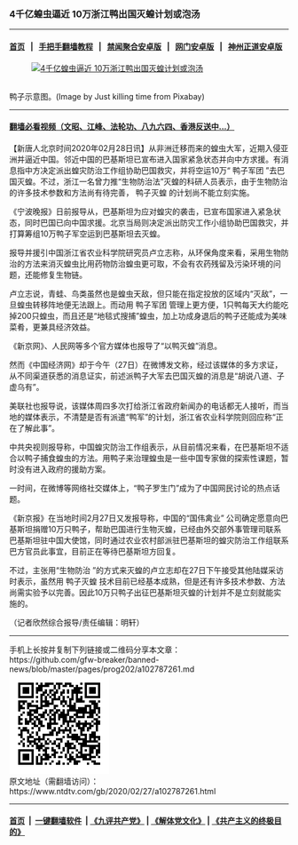 ### 4千亿蝗虫逼近 10万浙江鸭出国灭蝗计划或泡汤
------------------------

#### [首页](https://github.com/gfw-breaker/banned-news/blob/master/README.md) &nbsp;&nbsp;|&nbsp;&nbsp; [手把手翻墙教程](https://github.com/gfw-breaker/guides/wiki) &nbsp;&nbsp;|&nbsp;&nbsp; [禁闻聚合安卓版](https://github.com/gfw-breaker/bn-android) &nbsp;&nbsp;|&nbsp;&nbsp; [网门安卓版](https://github.com/oGate2/oGate) &nbsp;&nbsp;|&nbsp;&nbsp; [神州正道安卓版](https://github.com/SzzdOgate/update) 



<div><div class="featured_image">
 <a href="https://i.ntdtv.com/assets/uploads/2020/02/nile-goose-4153732_1280.jpg" target="_blank">
  <figure>
   <img alt="4千亿蝗虫逼近 10万浙江鸭出国灭蝗计划或泡汤" src="https://i.ntdtv.com/assets/uploads/2020/02/nile-goose-4153732_1280-800x450.jpg"/>
  </figure><br/>
 </a>
 <span class="caption">
  鸭子示意图。(Image by Just killing time from Pixabay)
 </span>
</div>
</div><hr/>

#### [翻墙必看视频（文昭、江峰、法轮功、八九六四、香港反送中...）](https://github.com/gfw-breaker/banned-news/blob/master/pages/link3.md)

<div><div class="post_content" itemprop="articleBody">
 <p>
  【新唐人北京时间2020年02月28日讯】从非洲迁移而来的蝗虫大军，近期入侵亚洲并逼近中国。邻近中国的巴基斯坦已宣布进入国家紧急状态并向中方求援。有消息指中方决定派出蝗灾防治工作组协助巴国救灾，并将空运10万“
  <ok href="https://www.ntdtv.com/gb/鸭子军团.htm">
   鸭子军团
  </ok>
  ”去巴国灭蝗。不过，浙江一名曾力推“生物防治法”灭蝗的科研人员表示，由于生物防治的许多技术参数和方法尚有待完善，
  <ok href="https://www.ntdtv.com/gb/鸭子灭蝗.htm">
   鸭子灭蝗
  </ok>
  的计划尚不能立刻实施。
 </p>
 <p>
  《宁波晚报》日前报导从，巴基斯坦为应对蝗灾的袭击，已宣布国家进入紧急状态，同时巴国已向中国求援。北京当局则决定派出防灾工作小组协助巴国救灾，并打算筹组10万鸭子军空运到巴基斯坦去灭蝗。
 </p>
 <p>
  报导并援引中国浙江省农业科学院研究员卢立志称，从环保角度来看，采用生物防治的方法来消灭蝗虫比用药物防治蝗虫更可取，不会有农药残留及污染环境的问题，还能修复生物链。
 </p>
 <p>
  卢立志说，青蛙、鸟类虽然也是蝗虫天敌，但只能在指定投放的区域内“灭敌”，一旦蝗虫转移阵地便无法跟上。而动用
  <ok href="https://www.ntdtv.com/gb/鸭子军团.htm">
   鸭子军团
  </ok>
  管理上更方便，1只鸭每天大约能吃掉200只蝗虫，而且还是“地毯式搜捕”蝗虫，加上功成身退后的鸭子还能成为美味菜肴，更兼具经济效益。
 </p>
 <p>
  《新京网》、人民网等多个官方媒体也报导了“以鸭灭蝗”消息。
 </p>
 <p>
  然而《中国经济网》却于今午（27日）在微博发文称，经过该媒体的多方求证，从不同渠道获悉的消息证实，前述派鸭子大军去巴国灭蝗的消息是“胡说八道、子虚乌有”。
 </p>
 <p>
  美联社也报导说，该媒体周四多次打给浙江省政府新闻办的电话都无人接听，而当地的媒体表示，不清楚是否有派遣“鸭军”的计划，浙江省农业科学院则回应称“正在了解此事”。
 </p>
 <p>
  中共央视则报导称，中国蝗灾防治工作组表示，从目前情况来看，在巴基斯坦不适合以鸭子捕食蝗虫的方法。用鸭子来治理蝗虫是一些中国专家做的探索性课题，暂时没有进入政府的援助方案。
 </p>
 <p>
  一时间，在微博等网络社交媒体上，“鸭子罗生门”成为了中国网民讨论的热点话题。
 </p>
 <p>
  《新京报》在当地时间2月27日又发报导称，中国的“国伟禽业” 公司确定愿意向巴基斯坦捐赠10万只鸭子，帮助巴国进行生物灭蝗，已经由外交部外事管理司联系巴基斯坦驻中国大使馆，同时通过农业农村部派驻巴基斯坦的蝗灾防治工作组联系巴方官员此事宜，目前正在等待巴基斯坦方回复。
 </p>
 <p>
  不过，主张用“生物防治 ”的方式来灭蝗的卢立志却在27日下午接受其他陆媒采访时表示，虽然用
  <ok href="https://www.ntdtv.com/gb/鸭子灭蝗.htm">
   鸭子灭蝗
  </ok>
  技术目前已经基本成熟，但是还有许多技术参数、方法尚需实验予以完善。因此10万只鸭子出征巴基斯坦灭蝗的计划并不是立刻就能实施的。
 </p>
 <p>
  （记者欣然综合报导/责任编辑：明轩）
 </p>
 <div class="single_ad">
 </div>
</div>
</div>
<hr/>
手机上长按并复制下列链接或二维码分享本文章：<br/>
https://github.com/gfw-breaker/banned-news/blob/master/pages/prog202/a102787261.md <br/>
<a href='https://github.com/gfw-breaker/banned-news/blob/master/pages/prog202/a102787261.md'><img src='https://github.com/gfw-breaker/banned-news/blob/master/pages/prog202/a102787261.md.png'/></a> <br/>
原文地址（需翻墙访问）：https://www.ntdtv.com/gb/2020/02/27/a102787261.html


------------------------
#### [首页](https://github.com/gfw-breaker/banned-news/blob/master/README.md) &nbsp;|&nbsp; [一键翻墙软件](https://github.com/gfw-breaker/nogfw/blob/master/README.md) &nbsp;| [《九评共产党》](https://github.com/gfw-breaker/9ping.md/blob/master/README.md#九评之一评共产党是什么) | [《解体党文化》](https://github.com/gfw-breaker/jtdwh.md/blob/master/README.md) | [《共产主义的终极目的》](https://github.com/gfw-breaker/gczydzjmd.md/blob/master/README.md)


<img src='http://gfw-breaker.win/banned-news/pages/prog202/a102787261.md' width='0px' height='0px'/>